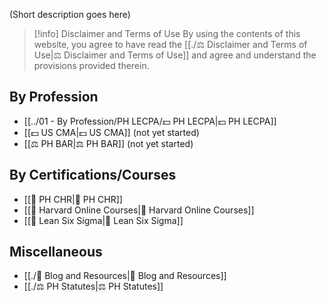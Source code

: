(Short description goes here)

>[!info] Disclaimer and Terms of Use 
>By using the contents of this website, you agree to have read the [[./⚖️ Disclaimer and Terms of Use|⚖️ Disclaimer and Terms of Use]] and agree and understand the provisions provided therein.

## By Profession
- [[../01 - By Profession/PH LECPA/💵 PH LECPA|💵 PH LECPA]]
- [[💵 US CMA|💵 US CMA]] (not yet started)
- [[⚖️ PH BAR|⚖️ PH BAR]] (not yet started)

## By Certifications/Courses
- [[📖 PH CHR|📖 PH CHR]]
- [[📖 Harvard Online Courses|📖 Harvard Online Courses]]
- [[📖 Lean Six Sigma|📖 Lean Six Sigma]]

## Miscellaneous
- [[./📄 Blog and Resources|📄 Blog and Resources]]
- [[./⚖️ PH Statutes|⚖️ PH Statutes]]

